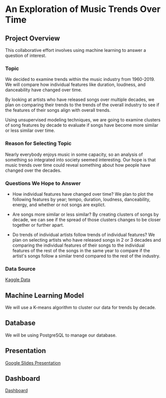 # An Exploration of Music Trends Over Time

## Project Overview
This collaborative effort involves using machine learning to answer a question of interest. 

### Topic
We decided to examine trends within the music industry from 1960-2019. We will compare how individual features like duration, loudness, and danceability have changed over time. 

By looking at artists who have released songs over multiple decades, we plan on comparing their trends to the trends of the overall industry to see if the features of their songs align with overall trends. 

Using unsupervised modeling techniques, we are going to examine clusters of song features by decade to evaluate if songs have become more similar or less similar over time.  

### Reason for Selecting Topic
Nearly everybody enjoys music in some capacity, so an analysis of something so integrated into society seemed interesting. Our hope is that music trends over time could reveal something about how people have changed over the decades. 

### Questions We Hope to Answer
- How individual features have changed over time? We plan to plot the following features by year; tempo, duration, loudness, danceability, energy, and whether or not songs are explict. 

- Are songs more similar or less similar? By creating clusters of songs by decade, we can see if the spread of those clusters changes to be closer together or further apart. 

- Do trends of individual artists follow trends of individual features? We plan on selecting artists who have released songs in 2 or 3 decades and comparing the individual features of their songs to the individual features of the rest of the songs in the same year to compare if the artist's songs follow a similar trend compared to the rest of the industry. 

### Data Source
[Kaggle Data](https://www.kaggle.com/vatsalmavani/music-recommendation-system-using-spotify-dataset/data)

## Machine Learning Model
We will use a K-means algorithm to cluster our data for trends by decade.

## Database
We will be using PostgreSQL to manage our database. 

## Presentation
[Google Slides Presentation](https://docs.google.com/presentation/d/1Zdr2dapoO0zbbEyedpY4m-J9n3LRmr9VZOUt79l3u-4/edit?usp=sharing)

## Dashboard
[Dashboard](link)